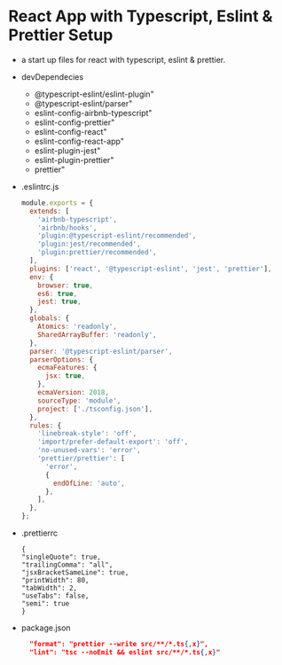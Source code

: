 # React App with Typescript, Eslint & Prettier Setup

- a start up files for react with typescript, eslint & prettier.

- devDependecies

  - @typescript-eslint/eslint-plugin"
  - @typescript-eslint/parser"
  - eslint-config-airbnb-typescript"
  - eslint-config-prettier"
  - eslint-config-react"
  - eslint-config-react-app"
  - eslint-plugin-jest"
  - eslint-plugin-prettier"
  - prettier"

- .eslintrc.js

  ```js
  module.exports = {
    extends: [
      'airbnb-typescript',
      'airbnb/hooks',
      'plugin:@typescript-eslint/recommended',
      'plugin:jest/recommended',
      'plugin:prettier/recommended',
    ],
    plugins: ['react', '@typescript-eslint', 'jest', 'prettier'],
    env: {
      browser: true,
      es6: true,
      jest: true,
    },
    globals: {
      Atomics: 'readonly',
      SharedArrayBuffer: 'readonly',
    },
    parser: '@typescript-eslint/parser',
    parserOptions: {
      ecmaFeatures: {
        jsx: true,
      },
      ecmaVersion: 2018,
      sourceType: 'module',
      project: ['./tsconfig.json'],
    },
    rules: {
      'linebreak-style': 'off',
      'import/prefer-default-export': 'off',
      'no-unused-vars': 'error',
      'prettier/prettier': [
        'error',
        {
          endOfLine: 'auto',
        },
      ],
    },
  };
  ```

- .prettierrc

  ```.prettierrc
  {
  "singleQuote": true,
  "trailingComma": "all",
  "jsxBracketSameLine": true,
  "printWidth": 80,
  "tabWidth": 2,
  "useTabs": false,
  "semi": true
  }
  ```

- package.json

  ```json
    "format": "prettier --write src/**/*.ts{,x}",
    "lint": "tsc --noEmit && eslint src/**/*.ts{,x}"
  ```
